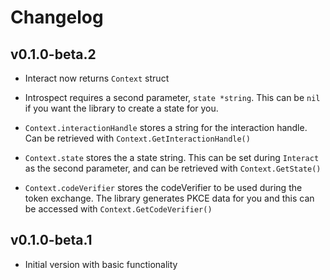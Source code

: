 # Changelog

## v0.1.0-beta.2
- Interact now returns `Context` struct
- Introspect requires a second parameter, `state *string`. This can be `nil` if you want the library to create a state for you.

- `Context.interactionHandle` stores a string for the interaction handle. Can be retrieved with `Context.GetInteractionHandle()`
- `Context.state` stores the a state string. This can be set during `Interact` as the second parameter, and can be retrieved with `Context.GetState()`
- `Context.codeVerifier` stores the codeVerifier to be used during the token exchange. The library generates PKCE data for you and this can be accessed with `Context.GetCodeVerifier()`

## v0.1.0-beta.1

- Initial version with basic functionality